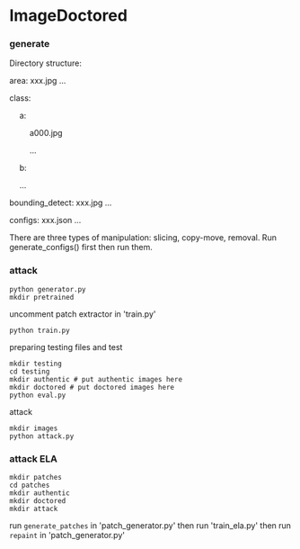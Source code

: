 # ImageDoctored

### generate

Directory structure:

area: xxx.jpg ...

class:

&emsp; a:
      
&emsp; &emsp; a000.jpg
    
&emsp; &emsp; ...
    
&emsp; b:

&emsp; ...

bounding_detect: xxx.jpg ...

configs: xxx.json ...

There are three types of manipulation: slicing, copy-move, removal. Run generate_configs() first then run them.



### attack

```shell
python generator.py
mkdir pretrained
```

uncomment patch extractor in 'train.py'

```shell
python train.py
```

preparing testing files and test

```shell
mkdir testing
cd testing
mkdir authentic # put authentic images here
mkdir doctored # put doctored images here
python eval.py
```

attack

```shell
mkdir images
python attack.py
```



### attack ELA

```shell
mkdir patches
cd patches
mkdir authentic
mkdir doctored
mkdir attack
```

run `generate_patches` in 'patch_generator.py' then run 'train_ela.py' then run `repaint` in 'patch_generator.py'



